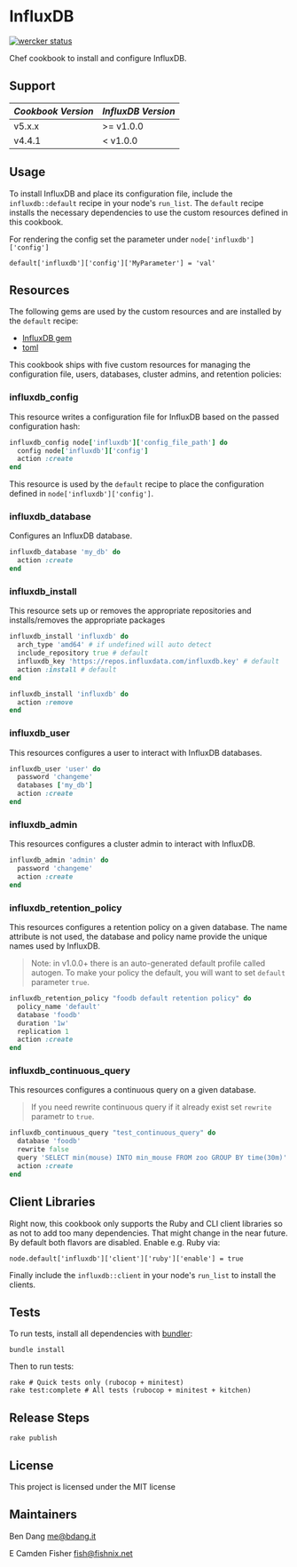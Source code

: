 # InfluxDB

[![wercker status](https://app.wercker.com/status/d0f175cb46e417cde7974f179e63084d/s/master "wercker status")](https://app.wercker.com/project/byKey/d0f175cb46e417cde7974f179e63084d)

Chef cookbook to install and configure InfluxDB.

## Support

|*Cookbook Version*|*InfluxDB Version*|
|------------------|------------------|
| v5.x.x           | >= v1.0.0        |
| v4.4.1           | < v1.0.0         |

## Usage
To install InfluxDB and place its configuration file, include the
`influxdb::default` recipe in your node's `run_list`. The `default` recipe
installs the necessary dependencies to use the custom resources defined in this
cookbook.

For rendering the config set the parameter under
`node['influxdb']['config']`

`default['influxdb']['config']['MyParameter'] = 'val'`

## Resources
The following gems are used by the custom resources and are installed by the
`default` recipe:

 - [InfluxDB gem](https://github.com/influxdb/influxdb-ruby)
 - [toml](https://github.com/jm/toml)

This cookbook ships with five custom resources for managing the configuration
file, users, databases, cluster admins, and retention policies:

### influxdb\_config
This resource writes a configuration file for InfluxDB based on the passed
configuration hash:

```ruby
influxdb_config node['influxdb']['config_file_path'] do
  config node['influxdb']['config']
  action :create
end
```

This resource is used by the `default` recipe to place the configuration
defined in `node['influxdb']['config']`.

### influxdb\_database
Configures an InfluxDB database.

```ruby
influxdb_database 'my_db' do
  action :create
end
```

### influxdb\_install
This resource sets up or removes the appropriate repositories and
installs/removes the appropriate packages

```ruby
influxdb_install 'influxdb' do
  arch_type 'amd64' # if undefined will auto detect
  include_repository true # default
  influxdb_key 'https://repos.influxdata.com/influxdb.key' # default
  action :install # default
end
```

```ruby
influxdb_install 'influxdb' do
  action :remove
end
```

### influxdb\_user
This resources configures a user to interact with InfluxDB databases.

```ruby
influxdb_user 'user' do
  password 'changeme'
  databases ['my_db']
  action :create
end
```

### influxdb\_admin
This resources configures a cluster admin to interact with InfluxDB.

```ruby
influxdb_admin 'admin' do
  password 'changeme'
  action :create
end
```

### influxdb\_retention\_policy
This resources configures a retention policy on a given database. The name
attribute is not used, the database and policy name provide the unique names
used by InfluxDB.

> Note: in v1.0.0+ there is an auto-generated default profile called autogen.
> To make your policy the default, you will want to set `default` parameter
> `true`.

```ruby
influxdb_retention_policy "foodb default retention policy" do
  policy_name 'default'
  database 'foodb'
  duration '1w'
  replication 1
  action :create
end
```

### influxdb\_continuous\_query
This resources configures a continuous query on a given database.

> If you need rewrite continuous query if it already exist set `rewrite` parametr to `true`.

```ruby
influxdb_continuous_query "test_continuous_query" do
  database 'foodb'
  rewrite false
  query 'SELECT min(mouse) INTO min_mouse FROM zoo GROUP BY time(30m)'
  action :create
end
```

## Client Libraries
Right now, this cookbook only supports the Ruby and CLI client libraries so as
not to add too many dependencies. That might change in the near future. By
default both flavors are disabled. Enable e.g. Ruby via:

`node.default['influxdb']['client']['ruby']['enable'] = true`

Finally include the `influxdb::client` in your node's `run_list` to install the
clients.

## Tests

To run tests, install all dependencies with [bundler](http://bundler.io/):

    bundle install

Then to run tests:

    rake # Quick tests only (rubocop + minitest)
    rake test:complete # All tests (rubocop + minitest + kitchen)

## Release Steps

    rake publish

## License
This project is licensed under the MIT license

## Maintainers
Ben Dang <me@bdang.it>

E Camden Fisher <fish@fishnix.net>
